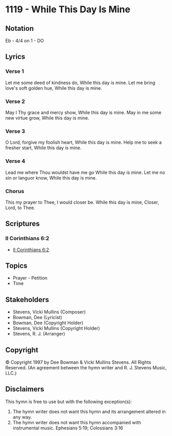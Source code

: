 # 1119 - While This Day Is Mine

## Notation

Eb - 4/4 on 1 - DO

## Lyrics

### Verse 1

Let me some deed of kindness do, While this day is mine. Let me bring love's soft golden hue, While this day is mine.

### Verse 2

May I Thy grace and mercy show, While this day is mine. May in me some new virtue grow, While this day is mine.

### Verse 3

O Lord, forgive my foolish heart, While this day is mine. Help me to seek a fresher start, While this day is mine.

### Verse 4

Lead me where Thou wouldst have me go While this day is mine. Let me no sin or languor know, While this day is mine.

### Chorus

This my prayer to Thee, I would closer be. While this day is mine, Closer, Lord, to Thee.


## Scriptures

### II Corinthians 6:2

- [II Corinthians 6:2](https://www.biblegateway.com/passage/?search=II%20Corinthians%206%3A2)


## Topics

- Prayer - Petition
- Time

## Stakeholders

- Stevens, Vicki Mullins (Composer)
- Bowman, Dee (Lyricist)
- Bowman, Dee (Copyright Holder)
- Stevens, Vicki Mullins (Copyright Holder)
- Stevens, R. J. (Arranger)

## Copyright

© Copyright 1997 by Dee Bowman & Vicki Mullins Stevens. All Rights Reserved.
(An agreement between the hymn writer and R. J. Stevens Music, LLC.)

## Disclaimers

This hymn is free to use but with the following exception(s):
1. The hymn writer does not want this hymn and its arrangement altered in any way.
2. The hymn writer does not want this hymn accompanied with instrumental music.
Ephesians 5:19; Colossians 3:16


